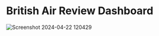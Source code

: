 # British Air Review Dashboard

![Screenshot 2024-04-22 120429](https://github.com/cphoenix-07/British-Air-Review/assets/71826054/e6d56b2c-1dac-4335-aa77-bc6a439a53b1)
